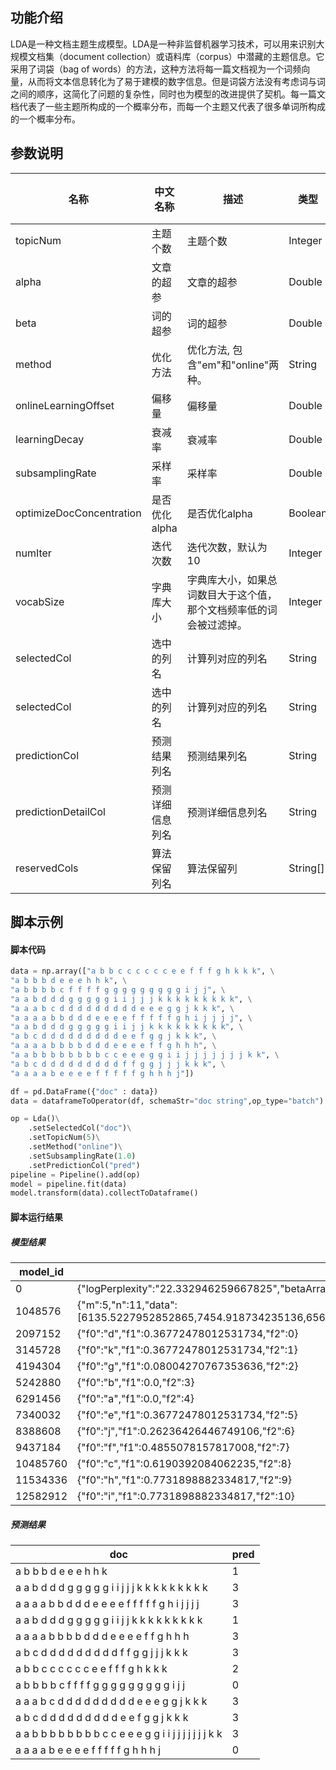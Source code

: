## 功能介绍

LDA是一种文档主题生成模型。LDA是一种非监督机器学习技术，可以用来识别大规模文档集（document collection）或语料库（corpus）中潜藏的主题信息。它采用了词袋（bag of words）的方法，这种方法将每一篇文档视为一个词频向量，从而将文本信息转化为了易于建模的数字信息。但是词袋方法没有考虑词与词之间的顺序，这简化了问题的复杂性，同时也为模型的改进提供了契机。每一篇文档代表了一些主题所构成的一个概率分布，而每一个主题又代表了很多单词所构成的一个概率分布。

## 参数说明
<!-- OLD_TABLE -->
<!-- This is the start of auto-generated parameter info -->
<!-- DO NOT EDIT THIS PART!!! -->
| 名称 | 中文名称 | 描述 | 类型 | 是否必须？ | 默认值 |
| --- | --- | --- | --- | --- | --- |
| topicNum | 主题个数 | 主题个数 | Integer | ✓ |  |
| alpha | 文章的超参 | 文章的超参 | Double |  | -1.0 |
| beta | 词的超参 | 词的超参 | Double |  | -1.0 |
| method | 优化方法 | 优化方法, 包含"em"和"online"两种。 | String |  | "em" |
| onlineLearningOffset | 偏移量 | 偏移量 | Double |  | 1024.0 |
| learningDecay | 衰减率 | 衰减率 | Double |  | 0.51 |
| subsamplingRate | 采样率 | 采样率 | Double |  | 0.05 |
| optimizeDocConcentration | 是否优化alpha | 是否优化alpha | Boolean |  | true |
| numIter | 迭代次数 | 迭代次数，默认为10 | Integer |  | 10 |
| vocabSize | 字典库大小 | 字典库大小，如果总词数目大于这个值，那个文档频率低的词会被过滤掉。 | Integer |  | 262144 |
| selectedCol | 选中的列名 | 计算列对应的列名 | String | ✓ |  |
| selectedCol | 选中的列名 | 计算列对应的列名 | String | ✓ |  |
| predictionCol | 预测结果列名 | 预测结果列名 | String | ✓ |  |
| predictionDetailCol | 预测详细信息列名 | 预测详细信息列名 | String |  |  |
| reservedCols | 算法保留列名 | 算法保留列 | String[] |  | null |<!-- This is the end of auto-generated parameter info -->

## 脚本示例
#### 脚本代码
```python
data = np.array(["a b b c c c c c c e e f f f g h k k k", \
"a b b b d e e e h h k", \
"a b b b b c f f f f g g g g g g g g g i j j", \
"a a b d d d g g g g g i i j j j k k k k k k k k k", \
"a a a b c d d d d d d d d d e e e g g j k k k", \
"a a a a b b d d d e e e e f f f f f g h i j j j j", \
"a a b d d d g g g g g i i j j k k k k k k k k k", \
"a b c d d d d d d d d d e e f g g j k k k", \
"a a a a b b b b d d d e e e e f f g h h h", \
"a a b b b b b b b b c c e e e g g i i j j j j j j j k k", \
"a b c d d d d d d d d d f f g g j j j k k k", \
"a a a a b e e e e f f f f f g h h h j"])

df = pd.DataFrame({"doc" : data})
data = dataframeToOperator(df, schemaStr="doc string",op_type="batch")

op = Lda()\
    .setSelectedCol("doc")\
    .setTopicNum(5)\
    .setMethod("online")\
    .setSubsamplingRate(1.0)
    .setPredictionCol("pred")
pipeline = Pipeline().add(op)
model = pipeline.fit(data)
model.transform(data).collectToDataframe()
```

#### 脚本运行结果
##### 模型结果

| model_id   | model_info |
| --- | --- |
| 0          | {"logPerplexity":"22.332946259667825","betaArray":"[0.2,0.2,0.2,0.2,0.2]","logLikelihood":"-915.6507966463809","method":"\"online\"","alphaArray":"[0.16926092344987234,0.17828690973899627,0.17282213771078062,0.18555794554097874,0.15898463316059516]","topicNum":"5","vocabularySize":"11"} |
| 1048576    | {"m":5,"n":11,"data":[6135.5227952852865,7454.918734235136,6569.887273287071,7647.590029783137,7459.37196542985,6689.783286316853,8396.842418256507,7771.120258275389,7497.94247894282,7983.617922597562,7975.470848777338,7114.413879475893,8420.381073064213,6747.377398176922,6959.728145538011,7368.902852508116,7635.5968635989275,6734.522904998126,6792.566021565353,6487.885790775943,8086.932892160501,8443.888239756887,7227.0417299467745,7561.023252667202,6264.97808011349,6964.080980387547,8234.247108608217,8263.190977757107,7872.088651923572,7725.669369347696,7591.453097717432,7733.627117746213,6595.2753568320295,8158.346230399092,7765.777648163369,6456.891859572009,6814.768507000475,6612.17371610521,6506.877213010642,7166.140342089344,7588.370517354863,7645.016947338933,8929.620632942893,6855.855247335312,7263.088264847597,7993.009126022237,7302.794183756114,6074.524636118613,6386.578740892538,8465.84700774072,7242.276290933901,7257.474039179472,7676.72445702261,6733.70550536632,7577.265607033211]} |
| 2097152    | {"f0":"d","f1":0.36772478012531734,"f2":0} |
| 3145728    | {"f0":"k","f1":0.36772478012531734,"f2":1} |
| 4194304    | {"f0":"g","f1":0.08004270767353636,"f2":2} |
| 5242880    | {"f0":"b","f1":0.0,"f2":3} |
| 6291456    | {"f0":"a","f1":0.0,"f2":4} |
| 7340032    | {"f0":"e","f1":0.36772478012531734,"f2":5} |
| 8388608    | {"f0":"j","f1":0.26236426446749106,"f2":6} |
| 9437184    | {"f0":"f","f1":0.4855078157817008,"f2":7} |
| 10485760   | {"f0":"c","f1":0.6190392084062235,"f2":8} |
| 11534336   | {"f0":"h","f1":0.7731898882334817,"f2":9} |
| 12582912   | {"f0":"i","f1":0.7731898882334817,"f2":10} |


##### 预测结果

| doc        | pred       |
| --- | --- |
| a b b b d e e e h h k | 1          |
| a a b d d d g g g g g i i j j j k k k k k k k k k | 3          |
| a a a a b b d d d e e e e f f f f f g h i j j j j | 3          |
| a a b d d d g g g g g i i j j k k k k k k k k k | 1          |
| a a a a b b b b d d d e e e e f f g h h h | 3          |
| a b c d d d d d d d d d f f g g j j j k k k | 3          |
| a b b c c c c c c e e f f f g h k k k | 2          |
| a b b b b c f f f f g g g g g g g g g i j j | 0          |
| a a a b c d d d d d d d d d e e e g g j k k k | 3          |
| a b c d d d d d d d d d e e f g g j k k k | 3          |
| a a b b b b b b b b c c e e e g g i i j j j j j j j k k | 3          |
| a a a a b e e e e f f f f f g h h h j | 0          |
